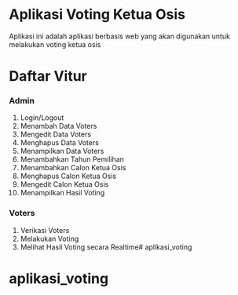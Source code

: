 # Aplikasi Voting Ketua Osis
Aplikasi ini adalah aplikasi berbasis web yang akan digunakan untuk melakukan voting ketua osis

# Daftar Vitur
### Admin
 1. Login/Logout
 2. Menambah Data Voters
 3. Mengedit Data Voters
 4. Menghapus Data Voters
 5. Menampilkan Data Voters
 6. Menambahkan Tahun Pemilihan
 7. Menambahkan Calon Ketua Osis
 8. Menghapus Calon Ketua Osis
 9. Mengedit Calon Ketua Osis
 10. Menampilkan Hasil Voting
### Voters
 1. Verikasi Voters
 2. Melakukan Voting
 3. Melihat Hasil Voting secara Realtime# aplikasi_voting
# aplikasi_voting
